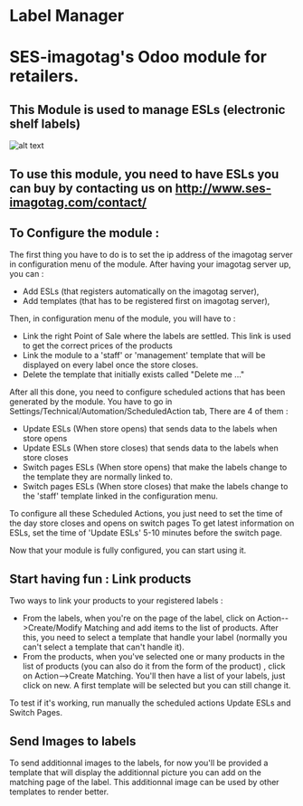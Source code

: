 # Label Manager
SES-imagotag's Odoo module for retailers.
====================================

This Module is used to manage ESLs (electronic shelf labels)
------------------------------------

![alt text](http://cdn-static.boursier.com/illustrations/photos/l_ses2.jpg)

To use this module, you need to have ESLs  you can buy by contacting us on http://www.ses-imagotag.com/contact/
-----------------------

To Configure the module :
------------------------
The first thing you have to do is to set the ip address of the imagotag server in configuration menu of the module.
After having your imagotag server up, you can :
- Add ESLs (that registers automatically on the imagotag server),
- Add templates (that has to be registered first on imagotag server),

Then, in configuration menu of the module, you will have to : 
- Link the right Point of Sale where the labels are settled. This link is used to get the correct prices of the products 
- Link the module to a 'staff' or 'management' template that will be displayed on every label once the store closes.
- Delete the template that initially exists called "Delete me ..."

After all this done, you need to configure scheduled actions that has been generated by the module.
You have to go in Settings/Technical/Automation/ScheduledAction tab, There are 4 of them :
- Update ESLs (When store opens) that sends data to the labels when store opens
- Update ESLs (When store closes) that sends data to the labels when store closes
- Switch pages ESLs (When store opens) that make the labels change to the template they are normally linked to.
- Switch pages ESLs (When store closes) that make the labels change to the 'staff' template linked in the configuration menu.

To configure all these Scheduled Actions, you just need to set the time of the day store closes and opens on switch pages
To get latest information on ESLs, set the time of 'Update ESLs' 5-10 minutes before the switch page.


Now that your module is fully configured, you can start using it.

Start having fun : Link products
-----------------------
Two ways to link your products to your registered labels :
- From the labels, when you're on the page of the label, click on Action-->Create/Modify Matching and add items to the list of products.
  After this, you need to select a template that handle your label (normally you can't select a template that can't handle it).
- From the products, when you've selected one or many products in the list of products (you can also do it from the form of the product)
  , click on Action-->Create Matching. You'll then have a list of your labels, just click on new. A first template will be selected 
  but you can still change it.
  
To test if it's working, run manually the scheduled actions Update ESLs and Switch Pages.

Send Images to labels
---------------------

To send additionnal images to the labels, for now you'll be provided a template that will display the additionnal picture you can add 
on the matching page of the label.
This additionnal image can be used by other templates to render better.
